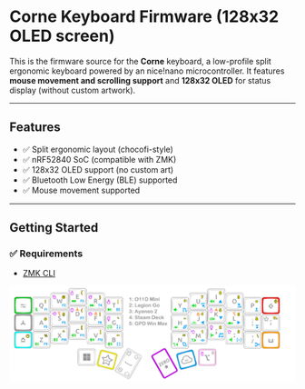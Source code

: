 # Corne Keyboard Firmware (128x32 OLED screen)

This is the firmware source for the **Corne** keyboard, a low-profile split ergonomic keyboard powered by an nice!nano microcontroller. It features **mouse movement and scrolling support** and **128x32 OLED** for status display (without custom artwork).

---

## Features

- ✅ Split ergonomic layout (chocofi-style)
- ✅ nRF52840 SoC (compatible with ZMK)
- ✅ 128x32 OLED support (no custom art)
- ✅ Bluetooth Low Energy (BLE) supported
- ✅ Mouse movement supported

---

## Getting Started

### ✅ Requirements

- [ZMK CLI](https://zmk.dev/docs/keymaps)

![Screenshot](zero-corne.jpg)
